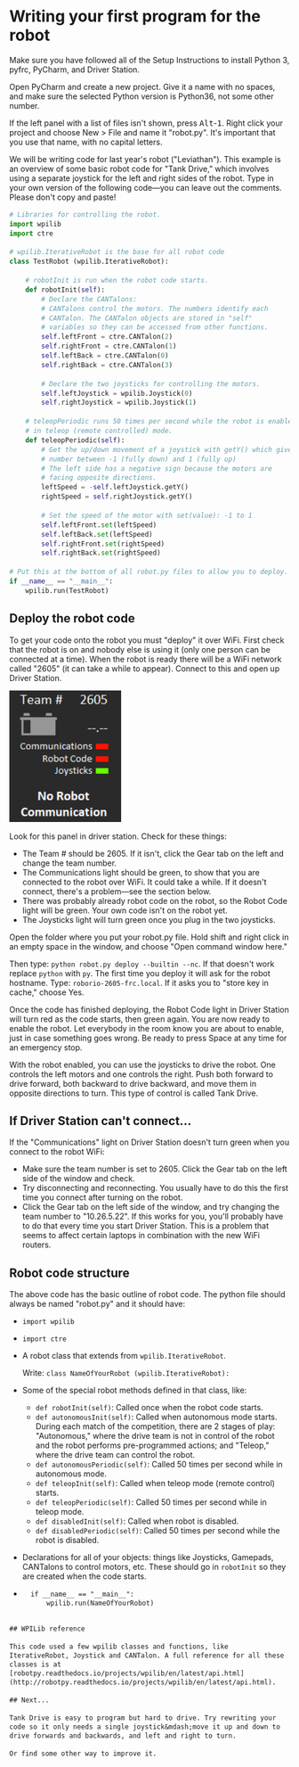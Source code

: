 # Writing your first program for the robot

Make sure you have followed all of the Setup Instructions to install Python 3, pyfrc, PyCharm, and Driver Station.

Open PyCharm and create a new project. Give it a name with no spaces, and make sure the selected Python version is Python36, not some other number.

If the left panel with a list of files isn't shown, press <kbd>Alt</kbd>-<kbd>1</kbd>. Right click your project and choose New > File and name it "robot.py". It's important that you use that name, with no capital letters.

We will be writing code for last year's robot ("Leviathan"). This example is an overview of some basic robot code for "Tank Drive," which involves using a separate joystick for the left and right sides of the robot. Type in your own version of the following code&mdash;you can leave out the comments. Please don't copy and paste!

```python
# Libraries for controlling the robot.
import wpilib
import ctre

# wpilib.IterativeRobot is the base for all robot code
class TestRobot (wpilib.IterativeRobot):

    # robotInit is run when the robot code starts.
    def robotInit(self):
        # Declare the CANTalons:
        # CANTalons control the motors. The numbers identify each
        # CANTalon. The CANTalon objects are stored in "self"
        # variables so they can be accessed from other functions.
        self.leftFront = ctre.CANTalon(2)
        self.rightFront = ctre.CANTalon(1)
        self.leftBack = ctre.CANTalon(0)
        self.rightBack = ctre.CANTalon(3)

        # Declare the two joysticks for controlling the motors.
        self.leftJoystick = wpilib.Joystick(0)
        self.rightJoystick = wpilib.Joystick(1)

    # teleopPeriodic runs 50 times per second while the robot is enabled
    # in teleop (remote controlled) mode.
    def teleopPeriodic(self):
        # Get the up/down movement of a joystick with getY() which gives a
        # number between -1 (fully down) and 1 (fully up)
        # The left side has a negative sign because the motors are
        # facing opposite directions.
        leftSpeed = -self.leftJoystick.getY()
        rightSpeed = self.rightJoystick.getY()

        # Set the speed of the motor with set(value): -1 to 1
        self.leftFront.set(leftSpeed)
        self.leftBack.set(leftSpeed)
        self.rightFront.set(rightSpeed)
        self.rightBack.set(rightSpeed)

# Put this at the bottom of all robot.py files to allow you to deploy.
if __name__ == "__main__":
    wpilib.run(TestRobot)
```

## Deploy the robot code
To get your code onto the robot you must "deploy" it over WiFi. First check that the robot is on and nobody else is using it (only one person can be connected at a time). When the robot is ready there will be a WiFi network called "2605" (it can take a while to appear). Connect to this and open up Driver Station.

![(screenshot of driver station)](driver-station.png)

Look for this panel in driver station. Check for these things:

- The Team # should be 2605. If it isn't, click the Gear tab on the left and change the team number.
- The Communications light should be green, to show that you are connected to the robot over WiFi. It could take a while. If it doesn't connect, there's a problem&mdash;see the section below.
- There was probably already robot code on the robot, so the Robot Code light will be green. Your own code isn't on the robot yet.
- The Joysticks light will turn green once you plug in the two joysticks.

Open the folder where you put your robot.py file. Hold shift and right click in an empty space in the window, and choose "Open command window here."

Then type: `python robot.py deploy --builtin --nc`. If that doesn't work replace `python` with `py`. The first time you deploy it will ask for the robot hostname. Type: `roborio-2605-frc.local`. If it asks you to "store key in cache," choose Yes.

Once the code has finished deploying, the Robot Code light in Driver Station will turn red as the code starts, then green again. You are now ready to enable the robot. Let everybody in the room know you are about to enable, just in case something goes wrong. Be ready to press Space at any time for an emergency stop.

With the robot enabled, you can use the joysticks to drive the robot. One controls the left motors and one controls the right. Push both forward to drive forward, both backward to drive backward, and move them in opposite directions to turn. This type of control is called Tank Drive.

## If Driver Station can't connect...

If the "Communications" light on Driver Station doesn't turn green when you connect to the robot WiFi:

- Make sure the team number is set to 2605. Click the Gear tab on the left side of the window and check.
- Try disconnecting and reconnecting. You usually have to do this the first time you connect after turning on the robot.
- Click the Gear tab on the left side of the window, and try changing the team number to "10.26.5.22". If this works for you, you'll probably have to do that every time you start Driver Station. This is a problem that seems to affect certain laptops in combination with the new WiFi routers.

## Robot code structure

The above code has the basic outline of robot code. The python file should always be named "robot.py" and it should have:

- `import wpilib`
- `import ctre`
- A robot class that extends from `wpilib.IterativeRobot`.

    Write: `class NameOfYourRobot (wpilib.IterativeRobot):`
- Some of the special robot methods defined in that class, like:
    - `def robotInit(self)`: Called once when the robot code starts.
    - `def autonomousInit(self)`: Called when autonomous mode starts. During each match of the competition, there are 2 stages of play: "Autonomous," where the drive team is not in control of the robot and the robot performs pre-programmed actions; and "Teleop," where the drive team can control the robot.
    - `def autonomousPeriodic(self)`: Called 50 times per second while in autonomous mode.
    - `def teleopInit(self)`: Called when teleop mode (remote control) starts.
    - `def teleopPeriodic(self)`: Called 50 times per second while in teleop mode.
    - `def disabledInit(self)`: Called when robot is disabled.
    - `def disabledPeriodic(self)`: Called 50 times per second while the robot is disabled.
- Declarations for all of your objects: things like Joysticks, Gamepads, CANTalons to control motors, etc. These should go in `robotInit` so they are created when the code starts.
- ```
    if __name__ == "__main__":
        wpilib.run(NameOfYourRobot)
```

## WPILib reference

This code used a few wpilib classes and functions, like IterativeRobot, Joystick and CANTalon. A full reference for all these classes is at [robotpy.readthedocs.io/projects/wpilib/en/latest/api.html](http://robotpy.readthedocs.io/projects/wpilib/en/latest/api.html).

## Next...

Tank Drive is easy to program but hard to drive. Try rewriting your code so it only needs a single joystick&mdash;move it up and down to drive forwards and backwards, and left and right to turn.

Or find some other way to improve it.
